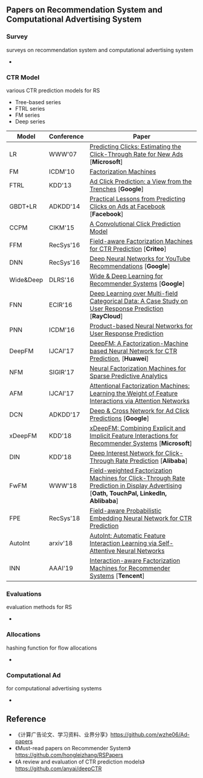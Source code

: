 ## Papers on Recommendation System and Computational Advertising System

### Survey

surveys on recommendation system and computational advertising system

* 



### CTR Model

various CTR prediction models for RS

* Tree-based series
* FTRL series
* FM series
* Deep series

| Model     | Conference | Paper                                                        |
| --------- | ---------- | ------------------------------------------------------------ |
| LR        | WWW'07     | [Predicting Clicks: Estimating the Click-Through Rate for New Ads](https://dl.acm.org/citation.cfm?id=1242643) [**Microsoft**] |
| FM        | ICDM'10    | [Factorization Machines](https://www.csie.ntu.edu.tw/~b97053/paper/Rendle2010FM.pdf) |
| FTRL      | KDD'13     | [Ad Click Prediction: a View from the Trenches](https://www.researchgate.net/publication/262412214_Ad_click_prediction_a_view_from_the_trenches) [**Google**] |
| GBDT+LR   | ADKDD'14   | [Practical Lessons from Predicting Clicks on Ads at Facebook](https://dl.acm.org/citation.cfm?id=2648589) [**Facebook**] |
| CCPM      | CIKM'15    | [A Convolutional Click Prediction Model](http://www.escience.cn/system/download/73676) |
| FFM       | RecSys'16  | [Field-aware Factorization Machines for CTR Prediction](https://dl.acm.org/citation.cfm?id=2959134) [**Criteo**] |
| DNN       | RecSys'16  | [Deep Neural Networks for YouTube Recommendations](http://art.yale.edu/file_columns/0001/1132/covington.pdf) [**Google**] |
| Wide&Deep | DLRS'16    | [Wide & Deep Learning for Recommender Systems](https://arxiv.org/pdf/1606.07792.pdf) [**Google**] |
| FNN       | ECIR'16    | [Deep Learning over Multi-field Categorical Data: A Case Study on User Response Prediction](https://arxiv.org/abs/1601.02376) [**RayCloud**] |
| PNN       | ICDM'16    | [Product-based Neural Networks for User Response Prediction](https://arxiv.org/pdf/1611.00144.pdf) |
| DeepFM    | IJCAI'17   | [DeepFM: A Factorization-Machine based Neural Network for CTR Prediction](https://arxiv.org/abs/1703.04247), [**Huawei**] |
| NFM       | SIGIR'17   | [Neural Factorization Machines for Sparse Predictive Analytics](https://dl.acm.org/citation.cfm?id=3080777) |
| AFM       | IJCAI'17   | [Attentional Factorization Machines: Learning the Weight of Feature Interactions via Attention Networks](http://www.ijcai.org/proceedings/2017/0435.pdf) |
| DCN       | ADKDD'17   | [Deep & Cross Network for Ad Click Predictions](https://arxiv.org/abs/1708.05123) [**Google**] |
| xDeepFM   | KDD'18     | [xDeepFM: Combining Explicit and Implicit Feature Interactions for Recommender Systems](https://arxiv.org/pdf/1803.05170.pdf) [**Microsoft**] |
| DIN   | KDD'18     | [Deep Interest Network for Click-Through Rate Prediction](https://arxiv.org/pdf/1706.06978.pdf) [**Alibaba**] |
| FwFM      | WWW'18     | [Field-weighted Factorization Machines for Click-Through Rate Prediction in Display Advertising](https://arxiv.org/pdf/1806.03514.pdf) [**Oath, TouchPal, LinkedIn, Ablibaba**] |
| FPE   | RecSys'18   | [Field-aware Probabilistic Embedding Neural Network for CTR Prediction](https://dl.acm.org/citation.cfm?id=3240396) |
| AutoInt   | arxiv'18   | [AutoInt: Automatic Feature Interaction Learning via Self-Attentive Neural Networks](https://arxiv.org/abs/1810.11921) |
| INN   | AAAI'19   | [Interaction-aware Factorization Machines for Recommender Systems](https://arxiv.org/abs/1902.09757) [**Tencent**]|



### Evaluations

evaluation methods for RS

* 



### Allocations

hashing function for flow allocations

* 



### Computational Ad

for computational advertising systems

* 



## Reference

* 《计算广告论文、学习资料、业界分享》https://github.com/wzhe06/Ad-papers
* 《Must-read papers on Recommender System》https://github.com/hongleizhang/RSPapers
* 《A review and evaluation of CTR prediction models》https://github.com/anyai/deepCTR